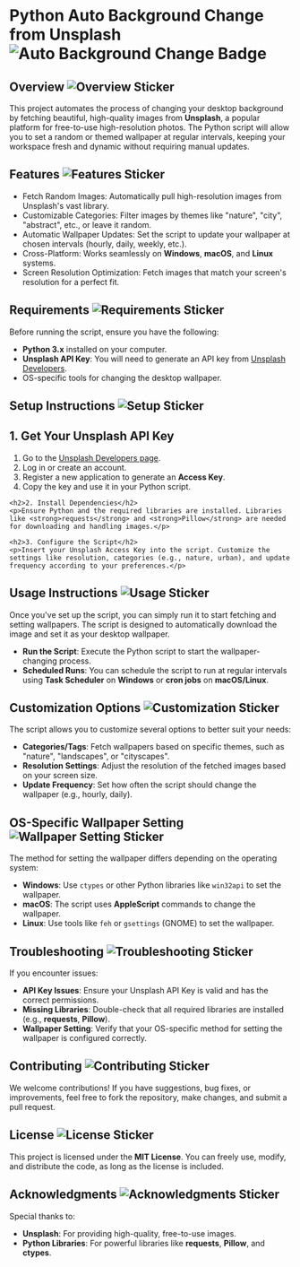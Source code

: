 <!DOCTYPE html>
<html lang="en">
<head>
  <meta charset="UTF-8">
  <meta name="viewport" content="width=device-width, initial-scale=1.0">
</head>
<body>

  <h1>Python Auto Background Change from Unsplash <img src="https://img.shields.io/badge/Auto_Background_Change-blue" alt="Auto Background Change Badge"></h1>

  <div class="section">
    <h2>Overview <img src="https://img.shields.io/badge/Overview-Introduction-green" alt="Overview Sticker"></h2>
    <p>This project automates the process of changing your desktop background by fetching beautiful, high-quality images from <strong>Unsplash</strong>, a popular platform for free-to-use high-resolution photos. The Python script will allow you to set a random or themed wallpaper at regular intervals, keeping your workspace fresh and dynamic without requiring manual updates.</p>
  </div>

  <div class="section">
    <h2>Features <img src="https://img.shields.io/badge/Features-Multi%20Theme%20Support-green" alt="Features Sticker"></h2>
    <ul>
      <li>Fetch Random Images: Automatically pull high-resolution images from Unsplash's vast library.</li>
      <li>Customizable Categories: Filter images by themes like "nature", "city", "abstract", etc., or leave it random.</li>
      <li>Automatic Wallpaper Updates: Set the script to update your wallpaper at chosen intervals (hourly, daily, weekly, etc.).</li>
      <li>Cross-Platform: Works seamlessly on <strong>Windows</strong>, <strong>macOS</strong>, and <strong>Linux</strong> systems.</li>
      <li>Screen Resolution Optimization: Fetch images that match your screen's resolution for a perfect fit.</li>
    </ul>
  </div>

  <div class="section">
    <h2>Requirements <img src="https://img.shields.io/badge/Requirements-3.x%20Python%20Installed-yellow" alt="Requirements Sticker"></h2>
    <p>Before running the script, ensure you have the following:</p>
    <ul>
      <li><strong>Python 3.x</strong> installed on your computer.</li>
      <li><strong>Unsplash API Key</strong>: You will need to generate an API key from <a href="https://unsplash.com/developers">Unsplash Developers</a>.</li>
      <li>OS-specific tools for changing the desktop wallpaper.</li>
    </ul>
  </div>

  <div class="section">
    <h2>Setup Instructions <img src="https://img.shields.io/badge/Setup-Easy%20Installation-orange" alt="Setup Sticker"></h2>
    <h2>1. Get Your Unsplash API Key</h2>
    <ol>
      <li>Go to the <a href="https://unsplash.com/developers">Unsplash Developers page</a>.</li>
      <li>Log in or create an account.</li>
      <li>Register a new application to generate an <strong>Access Key</strong>.</li>
      <li>Copy the key and use it in your Python script.</li>
    </ol>

    <h2>2. Install Dependencies</h2>
    <p>Ensure Python and the required libraries are installed. Libraries like <strong>requests</strong> and <strong>Pillow</strong> are needed for downloading and handling images.</p>

    <h2>3. Configure the Script</h2>
    <p>Insert your Unsplash Access Key into the script. Customize the settings like resolution, categories (e.g., nature, urban), and update frequency according to your preferences.</p>
  </div>

  <div class="section">
    <h2>Usage Instructions <img src="https://img.shields.io/badge/Usage-Simple%20Command-purple" alt="Usage Sticker"></h2>
    <p>Once you've set up the script, you can simply run it to start fetching and setting wallpapers. The script is designed to automatically download the image and set it as your desktop wallpaper.</p>
    <ul>
      <li><strong>Run the Script</strong>: Execute the Python script to start the wallpaper-changing process.</li>
      <li><strong>Scheduled Runs</strong>: You can schedule the script to run at regular intervals using <strong>Task Scheduler</strong> on <strong>Windows</strong> or <strong>cron jobs</strong> on <strong>macOS/Linux</strong>.</li>
    </ul>
  </div>

  <div class="section">
    <h2>Customization Options <img src="https://img.shields.io/badge/Customization-Custom%20Themes-red" alt="Customization Sticker"></h2>
    <p>The script allows you to customize several options to better suit your needs:</p>
    <ul>
      <li><strong>Categories/Tags</strong>: Fetch wallpapers based on specific themes, such as "nature", "landscapes", or "cityscapes".</li>
      <li><strong>Resolution Settings</strong>: Adjust the resolution of the fetched images based on your screen size.</li>
      <li><strong>Update Frequency</strong>: Set how often the script should change the wallpaper (e.g., hourly, daily).</li>
    </ul>
  </div>

  <div class="section">
    <h2>OS-Specific Wallpaper Setting <img src="https://img.shields.io/badge/Wallpaper%20Setting-Cross%20Platform%20Support-blue" alt="Wallpaper Setting Sticker"></h2>
    <p>The method for setting the wallpaper differs depending on the operating system:</p>
    <ul>
      <li><strong>Windows</strong>: Use <code>ctypes</code> or other Python libraries like <code>win32api</code> to set the wallpaper.</li>
      <li><strong>macOS</strong>: The script uses <strong>AppleScript</strong> commands to change the wallpaper.</li>
      <li><strong>Linux</strong>: Use tools like <code>feh</code> or <code>gsettings</code> (GNOME) to set the wallpaper.</li>
    </ul>
  </div>

  <div class="section">
    <h2>Troubleshooting <img src="https://img.shields.io/badge/Troubleshooting-FAQ-purple" alt="Troubleshooting Sticker"></h2>
    <p>If you encounter issues:</p>
    <ul>
      <li><strong>API Key Issues</strong>: Ensure your Unsplash API Key is valid and has the correct permissions.</li>
      <li><strong>Missing Libraries</strong>: Double-check that all required libraries are installed (e.g., <strong>requests</strong>, <strong>Pillow</strong>).</li>
      <li><strong>Wallpaper Setting</strong>: Verify that your OS-specific method for setting the wallpaper is configured correctly.</li>
    </ul>
  </div>

  <div class="section">
    <h2>Contributing <img src="https://img.shields.io/badge/Contributing-Open%20to%20PRs-yellow" alt="Contributing Sticker"></h2>
    <p>We welcome contributions! If you have suggestions, bug fixes, or improvements, feel free to fork the repository, make changes, and submit a pull request.</p>
  </div>

  <div class="section">
    <h2>License <img src="https://img.shields.io/badge/License-MIT%20License-lightgrey" alt="License Sticker"></h2>
    <p>This project is licensed under the <strong>MIT License</strong>. You can freely use, modify, and distribute the code, as long as the license is included.</p>
  </div>

  <div class="section">
    <h2>Acknowledgments <img src="https://img.shields.io/badge/Acknowledgments-Thanks%20Unsplash-orange" alt="Acknowledgments Sticker"></h2>
    <p>Special thanks to:</p>
    <ul>
      <li><strong>Unsplash</strong>: For providing high-quality, free-to-use images.</li>
      <li><strong>Python Libraries</strong>: For powerful libraries like <strong>requests</strong>, <strong>Pillow</strong>, and <strong>ctypes</strong>.</li>
    </ul>
  </div>

</body>
</html>
